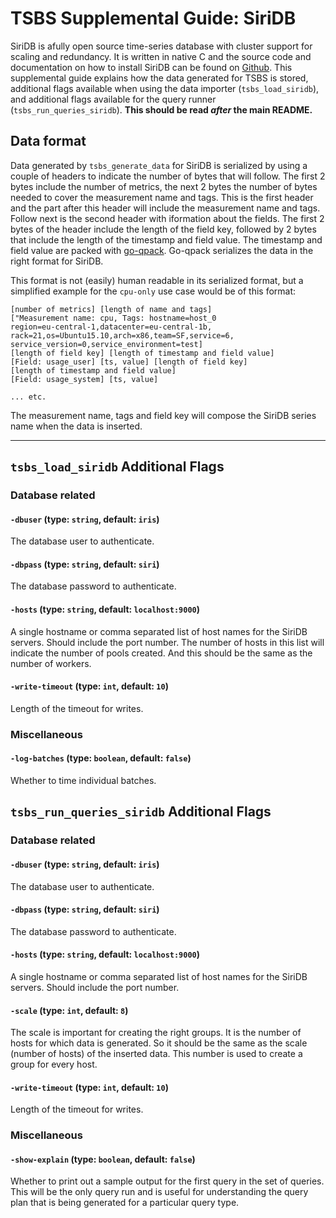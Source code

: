 # TSBS Supplemental Guide: SiriDB

SiriDB is afully open source time-series database with cluster support for scaling and redundancy. It is written in native C and the source code and documentation on how to install SiriDB can be found on [Github](https://github.com/SiriDB/siridb-server).
This supplemental guide explains how the data generated for TSBS is stored, additional flags available when using the data importer (`tsbs_load_siridb`), and additional flags available for the query runner (`tsbs_run_queries_siridb`). **This should be read *after* the main README.**

## Data format

Data generated by `tsbs_generate_data` for SiriDB is serialized by using a couple of headers to indicate the number of bytes that will follow. The first 2 bytes include the number of metrics, the next 2 bytes the number of bytes needed to cover the measurement name and tags. This is the first header and the part after this header will include the measurement name and tags. Follow next is the second header with iformation about the fields. The first 2 bytes of the header include the length of the field key, followed by 2 bytes that include the length of the timestamp and field value. The timestamp and field value are packed with [go-qpack](https://github.com/transceptor-technology/go-qpack). Go-qpack serializes the data in the right format for SiriDB.

This format is not (easily) human readable in its serialized format, but a simplified example for the `cpu-only` use case would be of this format:
```text
[number of metrics] [length of name and tags]
["Measurement name: cpu, Tags: hostname=host_0
region=eu-central-1,datacenter=eu-central-1b,
rack=21,os=Ubuntu15.10,arch=x86,team=SF,service=6,
service_version=0,service_environment=test]
[length of field key] [length of timestamp and field value]
[Field: usage_user] [ts, value] [length of field key]
[length of timestamp and field value]
[Field: usage_system] [ts, value]

... etc.
```
The measurement name, tags and field key will compose the SiriDB series name when the data is inserted.

---


## `tsbs_load_siridb` Additional Flags

### Database related

#### `-dbuser` (type: `string`, default: `iris`)
The database user to authenticate.


#### `-dbpass` (type: `string`, default: `siri`)
The database password to authenticate.


<!-- #### `-replica` (type: `boolean`, default: `false`) -->

#### `-hosts` (type: `string`, default: `localhost:9000`)
A single hostname or comma separated list of host names for the SiriDB servers. Should include the port number. The number of hosts in this list will indicate the number of pools created. And this should be the same as the number of workers.

#### `-write-timeout` (type: `int`, default: `10`)
Length of the timeout for writes.


### Miscellaneous

#### `-log-batches` (type: `boolean`, default: `false`)
Whether to time individual batches.



## `tsbs_run_queries_siridb` Additional Flags

### Database related

#### `-dbuser` (type: `string`, default: `iris`)
The database user to authenticate.

#### `-dbpass` (type: `string`, default: `siri`)
The database password to authenticate.

#### `-hosts` (type: `string`, default: `localhost:9000`)
A single hostname or comma separated list of host names for the SiriDB servers. Should include the port number.

#### `-scale` (type: `int`, default: `8`)
The scale is important for creating the right groups. It is the number of hosts for which data is generated. So it should be the same as the scale (number of hosts) of the inserted data. This number is used to create a group for every host.

#### `-write-timeout` (type: `int`, default: `10`)
Length of the timeout for writes.

### Miscellaneous

#### `-show-explain` (type: `boolean`, default: `false`)
Whether to print out a sample output for the first query in the set of queries. This will be the only query run and is useful for understanding the query plan that is being generated for a particular
query type.